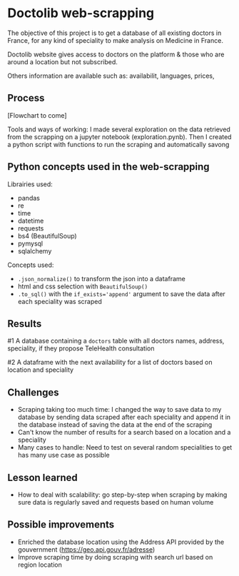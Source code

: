 # Doctolib web-scrapping
 
The objective of this project is to get a database of all existing doctors in France, for any kind of speciality to make analysis on Medicine in France.

Doctolib website gives access to doctors on the platform & those who are around a location but not subscribed.

Others information are available such as: availabilit, languages, prices, 
 
 ## Process
 
 [Flowchart to come]
 
 Tools and ways of working: I made several exploration on the data retrieved from the scrapping on a jupyter notebook (exploration.pynb). Then I created a python script with functions to run the scraping and automatically savong
 
 ## Python concepts used in the web-scrapping
 
 Librairies used:
 - pandas
 - re
 - time
 - datetime
 - requests
 - bs4 (BeautifulSoup)
 - pymysql
 - sqlalchemy
 
 Concepts used:
 - `.json_normalize()` to transform the json into a dataframe
 - html and css selection with `BeautifulSoup()`
 - `.to_sql()` with the `if_exists='append'` argument to save the data after each speciality was scraped

 
 ## Results
 
 #1 A database containing a `doctors` table with all doctors names, address, speciality, if they propose TeleHealth consultation
 
 #2 A dataframe with the next availability for a list of doctors based on location and speciality
 
 ## Challenges
 
 - Scraping taking too much time: I changed the way to save data to my database by sending data scraped after each speciality and append it in the database instead of saving the data at the end of the scraping
 - Can't know the number of results for a search based on a location and a speciality
 - Many cases to handle: Need to test on several random specialities to get has many use case as possible
 
 ## Lesson learned
 
 - How to deal with scalability: go step-by-step when scraping by making sure data is regularly saved and requests based on human volume
 
 ## Possible improvements
 
 - Enriched the database location using the Address API provided by the gouvernment (https://geo.api.gouv.fr/adresse)
 - Improve scraping time by doing scraping with search url based on region location


